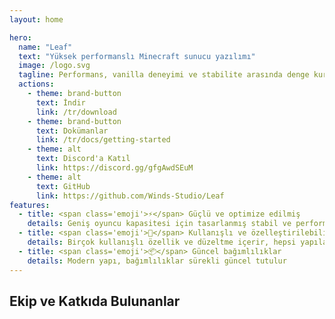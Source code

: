 ```yaml
---
layout: home

hero:
  name: "Leaf"
  text: "Yüksek performanslı Minecraft sunucu yazılımı"
  image: /logo.svg
  tagline: Performans, vanilla deneyimi ve stabilite arasında denge kuran bir Paper fork'u
  actions:
    - theme: brand-button
      text: İndir
      link: /tr/download
    - theme: brand-button
      text: Dokümanlar
      link: /tr/docs/getting-started
    - theme: alt
      text: Discord'a Katıl
      link: https://discord.gg/gfgAwdSEuM
    - theme: alt
      text: GitHub
      link: https://github.com/Winds-Studio/Leaf
features:
  - title: <span class='emoji'>⚡</span> Güçlü ve optimize edilmiş
    details: Geniş oyuncu kapasitesi için tasarlanmış stabil ve performanslı bir yapı
  - title: <span class='emoji'>🧬</span> Kullanışlı ve özelleştirilebilir
    details: Birçok kullanışlı özellik ve düzeltme içerir, hepsi yapılandırma dosyalarından ayarlanabilir
  - title: <span class='emoji'>📦</span> Güncel bağımlılıklar
    details: Modern yapı, bağımlılıklar sürekli güncel tutulur
---
```


<script setup>
import Contributors from '../../.vitepress/theme/components/Contributors.vue'
</script>

## Ekip ve Katkıda Bulunanlar

<Suspense>
    <Contributors />
</Suspense>